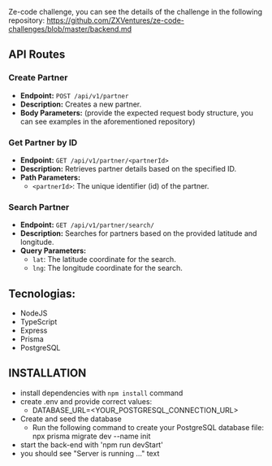 Ze-code challenge, you can see the details of the challenge in the following repository: https://github.com/ZXVentures/ze-code-challenges/blob/master/backend.md

## API Routes

### Create Partner

- **Endpoint:** `POST /api/v1/partner`
- **Description:** Creates a new partner.
- **Body Parameters:** (provide the expected request body structure, you can see examples in the aforementioned repository)

### Get Partner by ID

- **Endpoint:** `GET /api/v1/partner/<partnerId>`
- **Description:** Retrieves partner details based on the specified ID.
- **Path Parameters:**
  - `<partnerId>`: The unique identifier (id) of the partner.

### Search Partner

- **Endpoint:** `GET /api/v1/partner/search/`
- **Description:** Searches for partners based on the provided latitude and longitude.
- **Query Parameters:**
  - `lat`: The latitude coordinate for the search.
  - `lng`: The longitude coordinate for the search.


## Tecnologias: 
- NodeJS
- TypeScript
- Express
- Prisma
- PostgreSQL

## INSTALLATION
- install dependencies with `npm install` command
- create .env and provide correct values: 
  - DATABASE_URL=<YOUR_POSTGRESQL_CONNECTION_URL>
- Create and seed the database
  - Run the following command to create your PostgreSQL database file:
npx prisma migrate dev --name init
- start the back-end with 'npm run devStart'
- you should see "Server is running ..." text

